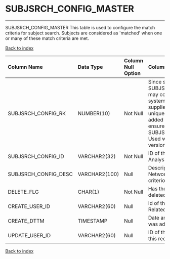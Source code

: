 # SUBJSRCH_CONFIG_MASTER

---

SUBJSRCH_CONFIG_MASTER This table is used to configure the match criteria for subject search. Subjects are considered as 'matched' when one or many of these match criteria are met.

[Back to index](./index.md)

| Column Name          | Data Type     | Column Null Option   | Column Definition                                                                                                                                                                                                                                                                  |
|:---------------------|:--------------|:---------------------|:-----------------------------------------------------------------------------------------------------------------------------------------------------------------------------------------------------------------------------------------------------------------------------------|
| SUBJSRCH_CONFIG_RK   | NUMBER(10)    | Not Null             | Since source data for SUBJSRCH_CONFIG_MASTER may come from multiple systems, the business supplied keys may not be unique. A surrogate key is added in the ETL process to ensure a unique identifier for SUBJSRCH_CONFIG_MASTER. Used with valid_from_dttm for versioning of rows. |
| SUBJSRCH_CONFIG_ID   | VARCHAR2(32)  | Not Null             | ID of the Case Network Analysis match criterion.                                                                                                                                                                                                                                   |
| SUBJSRCH_CONFIG_DESC | VARCHAR2(100) | Null                 | Description of the Case Network Analysis match criterion.                                                                                                                                                                                                                          |
| DELETE_FLG           | CHAR(1)       | Not Null             | Has the record been logically deleted?                                                                                                                                                                                                                                             |
| CREATE_USER_ID       | VARCHAR2(60)  | Null                 | Id of the user who created the Related Item Config record.                                                                                                                                                                                                                         |
| CREATE_DTTM          | TIMESTAMP     | Null                 | Date and time of when record was added.                                                                                                                                                                                                                                            |
| UPDATE_USER_ID       | VARCHAR2(60)  | Null                 | ID of the user who updated this record.                                                                                                                                                                                                                                            |

[Back to index](./index.md)